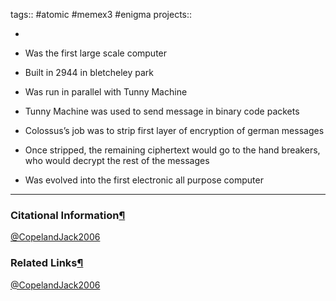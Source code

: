 tags:: #atomic  #memex3 #enigma  projects::[](https://natmeng.github.io/memx2/atomic/@CopelandJack2006/)


-

-   Was the first large scale computer
    
-   Built in 2944 in bletcheley park
    
-   Was run in parallel with Tunny Machine
    
-   Tunny Machine was used to send message in binary code packets
    
-   Colossus’s job was to strip first layer of encryption of german messages
    
-   Once stripped, the remaining ciphertext would go to the hand breakers, who would decrypt the rest of the messages
    
-   Was evolved into the first electronic all purpose computer
    


---

### Citational Information[¶](https://natmeng.github.io/memx2/sources/@CopelandJack2006/#citational-information "Permanent link")

[@CopelandJack2006](https://natmeng.github.io/memx2/sources/@CopelandJack2006/) 

### Related Links[¶](https://natmeng.github.io/memx2/atomic/@CopelandJack2006/#related-links "Permanent link")
[@CopelandJack2006](https://natmeng.github.io/memx2/annotations/@CopelandJack2006/) 

